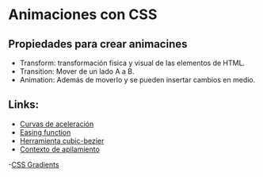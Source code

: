 # Animaciones con CSS

## Propiedades para crear animacines

- Transform: transformación fisica y visual de las elementos de HTML.
- Transition: Mover de un lado A a B.
- Animation: Además de moverlo y se pueden insertar cambios en medio.

## Links:

- [Curvas de aceleración](https://easings.net/)
- [Easing function](https://developer.mozilla.org/en-US/docs/Web/CSS/easing-function)
- [Herramienta cubic-bezier](https://cubic-bezier.com/#.17,.67,.83,.67)
- [Contexto de apilamiento](https://developer.mozilla.org/es/docs/Web/CSS/CSS_Positioning/Understanding_z_index/The_stacking_context)


-[CSS Gradients](https://cssgradient.io/gradient-backgrounds/)
